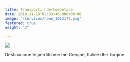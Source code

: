 ```yaml
---
title: Transporti nderkombetare
date: 2018-11-18T02:33:46.000+00:00
image: "/services/noun_1013177.png"
featured: true
weight: "2"

---
```

![](/uploads/Crossway_Low_Entry_high.jpg)

Destinacione te perditshme me Greqine, Italine dhe Turqine.
